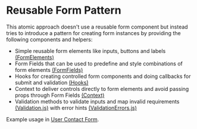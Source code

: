 # Reusable Form Pattern

This atomic approach doesn't use a reusable form component but instead tries to introduce a pattern for creating form instances by providing the following components and helpers:

* Simple reusable form elements like inputs, buttons and labels [(FormElements)](https://github.com/anszu/reusable-react-form/tree/master/src/Forms/Components/FormElements) 
* Form Fields that can be used to predefine and style combinations of form elements [(FormFields)](https://github.com/anszu/reusable-react-form/tree/master/src/Forms/Components/FormFields)
* Hooks for creating controlled form components and doing callbacks for submit and validation [(Hooks)](https://github.com/anszu/reusable-react-form/tree/master/src/Forms/Hooks)
* Context to deliver controls directly to form elements and avoid passing props through Form Fields [(Context)](https://github.com/anszu/reusable-react-form/tree/master/src/Forms/Context)
* Validation methods to validate inputs and map invalid requirements [(Validation.js)](https://github.com/anszu/reusable-react-form/blob/master/src/Forms/Validation.js) with error hints [(ValidationErrors.js)](https://github.com/anszu/reusable-react-form/blob/master/src/Forms/ValidationErrors.js)

Example usage in [User Contact Form](https://github.com/anszu/reusable-react-form/blob/master/src/Forms/UserContactForm.js). 

